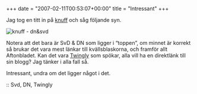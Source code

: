 +++
date = "2007-02-11T00:53:07+00:00"
title = "Intressant"
+++

Jag tog en titt in på [knuff][1] och såg följande syn.

<img id="image298" src="/images/2007/02/dnsvd.png" alt="knuff - dn&svd" />

Notera att det bara är SvD &#038; DN som ligger i &#8220;toppen&#8221;, om minnet är korrekt så brukar det vara mest länkar till kvällsblaskorna, och framför allt Aftonbladet. Kan det vara [Twingly][2] som spökar, alla vill ha en direktlänk till sin blogg? Jag tänker i alla fall så.

Intressant, undra om det ligger något i det.

:: Svd, DN, Twingly

<small></small>

 [1]: http://knuff.se
 [2]: http://www.twingly.se/
